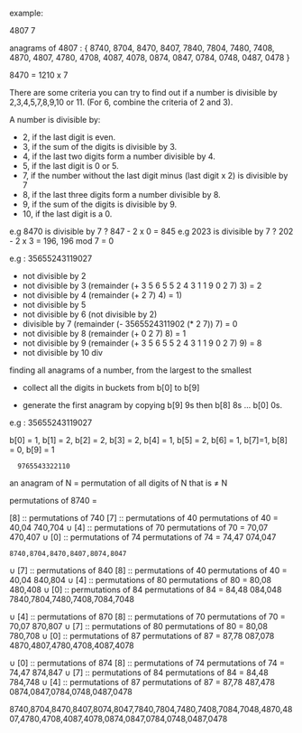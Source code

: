 
example:

4807 7 

anagrams of 4807 : { 8740, 8704, 8470, 8407, 7840, 7804, 7480, 7408, 4870, 4807, 4780, 4708, 4087, 4078, 0874, 0847, 0784, 0748, 0487, 0478 }

8470 = 1210 x 7

There are some criteria you can try to find out if a number is divisible by 2,3,4,5,7,8,9,10 or 11. (For 6, combine the criteria of 2 and 3).

A number is divisible by:
- 2, if the last digit is even.
- 3, if the sum of the digits is divisible by 3.
- 4, if the last two digits form a number divisible by 4.
- 5, if the last digit is 0 or 5.
- 7, if the number without the last digit minus (last digit x 2) is divisible by 7
- 8, if the last three digits form a number divisible by 8.
- 9, if the sum of the digits is divisible by 9.
- 10, if the last digit is a 0.

e.g 8470 is divisible by 7 ?  847 - 2 x 0 = 845
e.g 2023 is divisible by 7 ?  202 - 2 x 3 = 196, 196 mod 7 = 0 


e.g : 35655243119027

- not divisible by 2
- not divisible by 3 (remainder (+ 3 5 6 5 5 2 4 3 1 1 9 0 2 7) 3) = 2
- not divisible by 4 (remainder (+ 2 7) 4) = 1)
- not divisible by 5
- not divisible by 6 (not divisible by 2)
- divisible by 7 (remainder (- 3565524311902 (* 2 7)) 7) = 0
- not divisible by 8 (remainder (+ 0 2 7) 8) = 1
- not divisible by 9 (remainder (+ 3 5 6 5 5 2 4 3 1 1 9 0 2 7) 9) = 8
- not divisible by 10
div

finding all anagrams of a number, from the largest to the smallest

- collect all the digits in buckets from b[0] to b[9]

- generate the first anagram by copying b[9] 9s then b[8] 8s ... b[0] 0s.

e.g : 35655243119027

b[0] = 1, b[1] = 2, b[2] = 2, b[3] = 2, b[4] = 1, b[5] = 2, b[6] = 1, b[7]=1, b[8] = 0, b[9] = 1

      9765543322110

an anagram of N = permutation of all digits of N that is ≠ N

permutations of 8740 =
   
   [8] :: permutations of 740
        [7] :: permutations of 40
            permutations of 40 = 40,04
        740,704
    ∪   [4] :: permutations of 70
            permutations of 70 = 70,07
        470,407
    ∪   [0] :: permutations of 74
            permutations of 74 = 74,47
        074,047

    8740,8704,8470,8407,8074,8047

 ∪ [7] :: permutations of 840
        [8] :: permutations of 40
            permutations of 40 = 40,04
        840,804
    ∪   [4] :: permutations of 80
            permutations of 80 = 80,08
        480,408
    ∪   [0] :: permutations of 84
            permutations of 84 = 84,48
        084,048
    7840,7804,7480,7408,7084,7048

 ∪ [4] :: permutations of 870
        [8] :: permutations of 70
            permutations of 70 = 70,07
        870,807
    ∪   [7] :: permutations of 80
            permutations of 80 = 80,08
        780,708
    ∪   [0] :: permutations of 87
            permutations of 87 = 87,78
        087,078
    4870,4807,4780,4708,4087,4078
    
 ∪ [0] :: permutations of 874
        [8] :: permutations of 74
            permutations of 74 = 74,47
        874,847
    ∪   [7] :: permutations of 84
            permutations of 84 = 84,48
        784,748
    ∪   [4] :: permutations of 87
            permutations of 87 = 87,78
        487,478
    0874,0847,0784,0748,0487,0478


8740,8704,8470,8407,8074,8047,7840,7804,7480,7408,7084,7048,4870,4807,4780,4708,4087,4078,0874,0847,0784,0748,0487,0478





